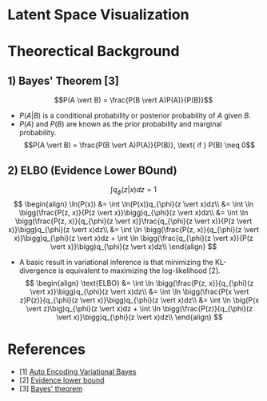 # Latent Space Visualization

# Theorectical Background
## 1) Bayes' Theorem [3]
$$P(A \vert B) = \frac{P(B \vert A)P(A)}{P(B)}$$
- $P(A \vert B)$ is a conditional probability or posterior probability of $A$ given $B$.
- $P(A)$ and $P(B)$ are known as the prior probability and marginal probability.
$$P(A \vert B) = \frac{P(B \vert A)P(A)}{P(B)}, \text{ if } P(B) \neq 0$$
## 2) ELBO (Evidence Lower BOund)
$$\int q_{\phi}(z \vert x)dz = 1$$
$$
\begin{align}
\ln(P(x))
&= \int \ln(P(x))q_{\phi}(z \vert x)dz\\
&= \int \ln \bigg(\frac{P(z, x)}{P(z \vert x)}\bigg)q_{\phi}(z \vert x)dz\\
&= \int \ln \bigg(\frac{P(z, x)}{q_{\phi}(z \vert x)}\frac{q_{\phi}(z \vert x)}{P(z \vert x)}\bigg)q_{\phi}(z \vert x)dz\\
&= \int \ln \bigg(\frac{P(z, x)}{q_{\phi}(z \vert x)}\bigg)q_{\phi}(z \vert x)dz + \int \ln \bigg(\frac{q_{\phi}(z \vert x)}{P(z \vert x)}\bigg)q_{\phi}(z \vert x)dz\\
\end{align}
$$
- A basic result in variational inference is that minimizing the KL-divergence is equivalent to maximizing the log-likelihood [2].
$$
\begin{align}
\text{ELBO}
&= \int \ln \bigg(\frac{P(z, x)}{q_{\phi}(z \vert x)}\bigg)q_{\phi}(z \vert x)dz\\
&= \int \ln \bigg(\frac{P(x \vert z)P(z)}{q_{\phi}(z \vert x)}\bigg)q_{\phi}(z \vert x)dz\\
&= \int \ln \big(P(x \vert z)\big)q_{\phi}(z \vert x)dz + \int \ln \bigg(\frac{P(z)}{q_{\phi}(z \vert x)}\bigg)q_{\phi}(z \vert x)dz\\
\end{align}
$$

# References
- [1] [Auto Encoding Variational Bayes](https://github.com/KimRass/VAE/blob/main/papers/auto_encoding_variational_bayes.pdf)
- [2] [Evidence lower bound](https://en.wikipedia.org/wiki/Evidence_lower_bound)
- [3] [Bayes' theorem](https://en.wikipedia.org/wiki/Bayes%27_theorem)
